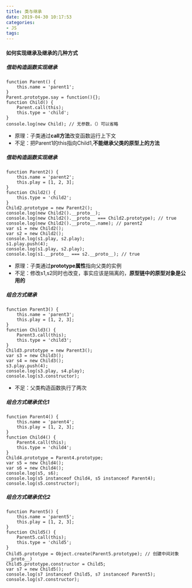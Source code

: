 ```yaml
---
title: 类与继承
date: 2019-04-30 10:17:53
categories:
- JS
tags:
---
```


#### 如何实现继承及继承的几种方式
##### 借助构造函数实现继承
```
function Parent() {
    this.name = 'parent1';
}
Parent.prototype.say = function(){};
function Child() {
    Parent.call(this);
    this.type = 'child';
}
console.log(new Child); // 无参数，（）可以省略
```
* 原理：子类通过**call方法**改变函数运行上下文
* 不足：把Parent1的this指向Child1,**不能继承父类的原型上的方法**

##### 借助构造函数实现继承
```
function Parent2() {
    this.name = 'parent2';
    this.play = [1, 2, 3];
}
function Child2() {
    this.type = 'child2';
}
Child2.prototype = new Parent2(); 
console.log(new Child2().__proto__);
console.log(new Child2().__proto__ === Child2.prototype); // true
console.log(new Child2().__proto__.name); // parent2
var s1 = new Child2();
var s2 = new Child2();
console.log(s1.play, s2.play);
s1.play.push(4);
console.log(s1.play, s2.play);
console.log(s1.__proto__ === s2.__proto__); // true
```
* 原理：子类通过**prototype属性**指向父类的实例
* 不足：修改s1,s2同时也改变，事实应该是隔离的，**原型链中的原型对象是公用的**

##### 组合方式继承
```
function Parent3() {
    this.name = 'parent3';
    this.play = [1, 2, 3];
}
function Child3() {
    Parent3.call(this);
    this.type = 'child3';
}
Child3.prototype = new Parent3();
var s3 = new Child3();
var s4 = new Child3();
s3.play.push(4);
console.log(s3.play, s4.play);
console.log(s3.constructor);
```
* 不足：父类构造函数执行了两次

##### 组合方式继承优化1
```
function Parent4() {
    this.name = 'parent4';
    this.play = [1, 2, 3];
}
function Child4() {
    Parent4.call(this);
    this.type = 'child4';
}
Child4.prototype = Parent4.prototype;
var s5 = new Child4();
var s6 = new Child4();
console.log(s5, s6);
console.log(s5 instanceof Child4, s5 instanceof Parent4);
console.log(s5.constructor);
```

##### 组合方式继承优化2
```
function Parent5() {
    this.name = 'parent5';
    this.play = [1, 2, 3];
}
function Child5() {
    Parent5.call(this);
    this.type = 'child5';
}
Child5.prototype = Object.create(Parent5.prototype); // 创建中间对象__proto__)
Child5.prototype.constructor = Child5;
var s7 = new Child5();
console.log(s7 instanceof Child5, s7 instanceof Parent5);
console.log(s7.constructor);
```